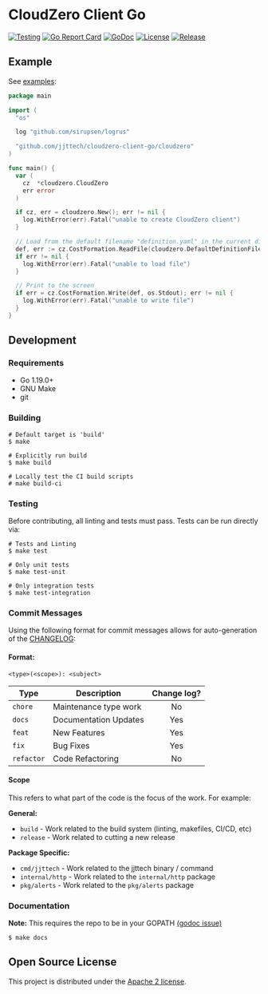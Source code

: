 # CloudZero Client Go

[![Testing](https://github.com/jjttech/cloudzero-client-go/workflows/Testing/badge.svg)](https://github.com/jjttech/cloudzero-client-go/actions)
[![Go Report Card](https://goreportcard.com/badge/github.com/jjttech/cloudzero-client-go?style=flat-square)](https://goreportcard.com/report/github.com/jjttech/cloudzero-client-go)
[![GoDoc](https://godoc.org/github.com/jjttech/cloudzero-client-go?status.svg)](https://godoc.org/github.com/jjttech/cloudzero-client-go)
[![License](https://img.shields.io/badge/License-Apache%202.0-blue.svg)](https://github.com/jjttech/cloudzero-client-go/blob/master/LICENSE)
[![Release](https://img.shields.io/github/release/jjttech/cloudzero-client-go/all.svg)](https://github.com/jjttech/cloudzero-client-go/releases/latest)

## Example

See [examples](examples/):

```go
package main

import (
  "os"

  log "github.com/sirupsen/logrus"

  "github.com/jjttech/cloudzero-client-go/cloudzero"
)

func main() {
  var (
    cz  *cloudzero.CloudZero
    err error
  )

  if cz, err = cloudzero.New(); err != nil {
    log.WithError(err).Fatal("unable to create CloudZero client")
  }

  // Load from the default filename "definition.yaml" in the current directory
  def, err := cz.CostFormation.ReadFile(cloudzero.DefaultDefinitionFilename)
  if err != nil {
    log.WithError(err).Fatal("unable to load file")
  }

  // Print to the screen
  if err = cz.CostFormation.Write(def, os.Stdout); err != nil {
    log.WithError(err).Fatal("unable to write file")
  }
}
```

## Development

### Requirements

* Go 1.19.0+
* GNU Make
* git


### Building

```
# Default target is 'build'
$ make

# Explicitly run build
$ make build

# Locally test the CI build scripts
# make build-ci
```


### Testing

Before contributing, all linting and tests must pass.  Tests can be run directly via:

```
# Tests and Linting
$ make test

# Only unit tests
$ make test-unit

# Only integration tests
$ make test-integration
```

### Commit Messages

Using the following format for commit messages allows for auto-generation of
the [CHANGELOG](CHANGELOG.md):

#### Format:

`<type>(<scope>): <subject>`

| Type | Description | Change log? |
|------| ----------- | :---------: |
| `chore` | Maintenance type work | No |
| `docs` | Documentation Updates | Yes |
| `feat` | New Features | Yes |
| `fix`  | Bug Fixes | Yes |
| `refactor` | Code Refactoring | No |

#### Scope

This refers to what part of the code is the focus of the work.  For example:

**General:**

* `build` - Work related to the build system (linting, makefiles, CI/CD, etc)
* `release` - Work related to cutting a new release

**Package Specific:**

* `cmd/jjttech` - Work related to the jjttech binary / command
* `internal/http` - Work related to the `internal/http` package
* `pkg/alerts` - Work related to the `pkg/alerts` package



### Documentation

**Note:** This requires the repo to be in your GOPATH [(godoc issue)](https://github.com/golang/go/issues/26827)

```
$ make docs
```

## Open Source License

This project is distributed under the [Apache 2 license](LICENSE).
